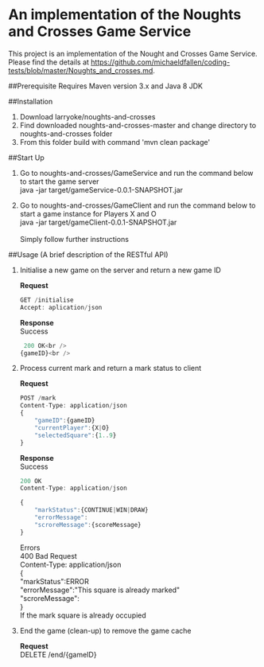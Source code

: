 # An implementation of the Noughts and Crosses Game Service
This project is an implementation of the Nought and Crosses Game Service.
Please find the details at https://github.com/michaeldfallen/coding-tests/blob/master/Noughts_and_crosses.md.

##Prerequisite
Requires Maven version 3.x and Java 8 JDK

##Installation
1. Download larryoke/noughts-and-crosses
2. Find downloaded noughts-and-crosses-master and change directory to noughts-and-crosses folder
3. From this folder build with command 'mvn clean package'


##Start Up
1. Go to noughts-and-crosses/GameService and run the command below to start the game server<br />
	java -jar target/gameService-0.0.1-SNAPSHOT.jar<br />
	
	
2. Go to noughts-and-crosses/GameClient and run the command below to start a game instance for Players X and O<br />
	java -jar target/gameClient-0.0.1-SNAPSHOT.jar<br />
	<br />
	Simply follow further instructions
	



##Usage (A brief description of the RESTful API)
1.	Initialise a new game on the server and return a new game ID
	
	**Request**<br />
	```javascript
	GET /initialise 
	Accept: aplication/json
	```
	**Response**<br />
	Success
	```javascript
	 200 OK<br />
	{gameID}<br />
	```
	
2. Process current mark and return a mark status to client
	 
	**Request**<br />
	
	```javascript
	POST /mark 
	Content-Type: application/json
	{
		"gameID":{gameID}
		"currentPlayer":{X|O}
		"selectedSquare":{1..9}
	}
	```
	
	**Response**<br />
	Success
	```javascript
	200 OK
	Content-Type: application/json
	
	{
		"markStatus":{CONTINUE|WIN|DRAW}
		"errorMessage":
		"scroreMessage":{scoreMessage}
	}
	```
	
	Errors<br />
	400 Bad Request<br />
	Content-Type: application/json<br />
	{<br />
		"markStatus":ERROR<br />
		"errorMessage":"This square is already marked"<br />
		"scroreMessage":<br />
	}<br />
	If the mark square is already occupied<br />
	

	
3. End the game (clean-up) to remove the game cache

  	**Request**<br />
  	DELETE /end/{gameID} <br />
